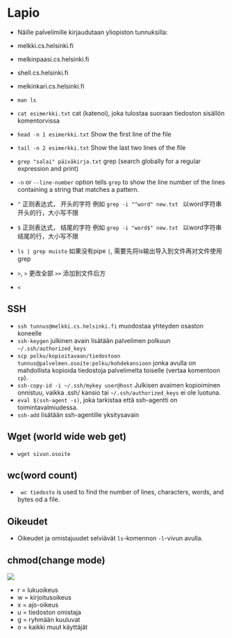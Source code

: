 # Lapio
* Näille palvelimille kirjaudutaan yliopiston tunnuksilla:

* melkki.cs.helsinki.fi
* melkinpaasi.cs.helsinki.fi
* shell.cs.helsinki.fi
* melkinkari.cs.helsinki.fi

* ``` man ls ```  
* ``` cat esimerkki.txt ``` cat (katenoi), joka tulostaa suoraan tiedoston sisällön komentorvissa
* ``` head -n 1 esimerkki.txt ``` Show the first line of the file 
* ``` tail -n 2 esimerkki.txt ``` Show the last two lines of the file
* ``` grep "salai" päiväkirja.txt ``` grep (search globally for a regular expression and print)
* ``` -n ``` or ```--line-number``` option tells ```grep``` to show the line number of the lines containing a string that matches a pattern.
* ``` ^ ``` 正则表达式， 开头的字符 例如 ```grep -i "^word" new.txt ``` 以word字符串开头的行，大小写不限
* ``` $ ``` 正则表达式， 结尾的字符 例如 ```grep -i "word$" new.txt ``` 以word字符串结尾的行，大小写不限
* ``` ls | grep muisto ``` 如果没有pipe ``` | ```, 需要先将ls输出导入到文件再对文件使用grep
* ``` > ```,  ``` > ``` 更改全部  ``` >> ``` 添加到文件后方
* ``` < ```

## SSH
* ``` ssh tunnus@melkki.cs.helsinki.fi ``` muodostaa yhteyden osaston koneelle
* ``` ssh-keygen ``` julkinen avain lisätään palvelimen polkuun ``` ~/.ssh/authorized_keys ```
* ``` scp polku/kopioitavaan/tiedostoon tunnus@palvelmen.osoite:polku/kohdekansioon ``` jonka avulla on mahdollista kopioida tiedostoja palvelimelta toiselle (vertaa komentoon ```cp```).
* ``` ssh-copy-id -i ~/.ssh/mykey user@host ``` Julkisen avaimen kopioiminen onnistuu, vaikka .ssh/ kansio tai ``` ~/.ssh/authorized_keys ``` ei ole luotuna.
* ``` eval $(ssh-agent -s) ```, joka tarkistaa että ssh-agentti on toimintavalmiudessa.
* ``` ssh-add ``` lisätään ssh-agentille yksitysavain

## Wget (world wide web get)
* ``` wget sivun.osoite ```

## wc(word count)
* ``` wc tiedosto``` is used to find the number of lines, characters, words, and bytes od a file.

## Oikeudet
* Oikeudet ja omistajuudet selviävät ```ls```-komennon ```-l```-vivun avulla.

## chmod(change mode)
![](https://tkt-lapio.github.io/assets/permission-selitys.png)
* r = lukuoikeus
* w = kirjoitusoikeus
* x = ajo-oikeus
* u = tiedoston omistaja
* g = ryhmään kuuluvat
* o = kaikki muut käyttäjät

